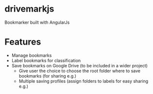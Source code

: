 drivemarkjs
===========

Bookmarker built with AngularJs

Features
========

+ Manage bookmarks
+ Label bookmarks for classification
+ Save bookmarks on Google Drive (to be included in a wider project)
  + Give user the choice to choose the root folder where to save bookmarks (for sharing e.g.)
  + Multiple saving profiles (assign folders to labels for easy sharing e.g.)
